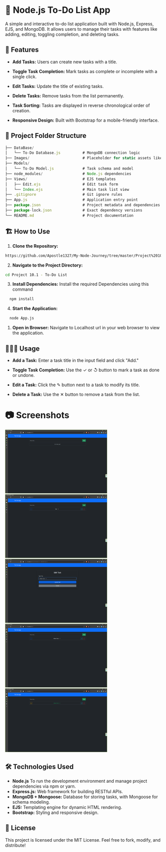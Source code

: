 # 📌 Node.js To-Do List App

A simple and interactive to-do list application built with Node.js, Express, EJS, and MongoDB. It allows users to manage their tasks with features like adding, editing, toggling completion, and deleting tasks.

## 🚀 Features

- **Add Tasks:**
  Users can create new tasks with a title.

- **Toggle Task Completion:**
  Mark tasks as complete or incomplete with a single click.

- **Edit Tasks:**
  Update the title of existing tasks.

- **Delete Tasks:**
  Remove tasks from the list permanently.

- **Task Sorting:**
  Tasks are displayed in reverse chronological order of creation.

- **Responsive Design:**
  Built with Bootstrap for a mobile-friendly interface.

## 📂 Project Folder Structure

```jsx
├── DataBase/
│   └── To-Do Database.js          # MongoDB connection logic
├── Images/                        # Placeholder for static assets like images
├── Models/
│   └── To-Do Model.js             # Task schema and model
├── node_modules/                  # Node.js dependencies
├── Views/                         # EJS templates
│   ├── Edit.ejs                   # Edit task form
│   └── Index.ejs                  # Main task list view
├── .gitignore                     # Git ignore rules
├── App.js                         # Application entry point
├── package.json                   # Project metadata and dependencies
├── package-lock.json              # Exact dependency versions
└── README.md                      # Project documentation
```

## 🏗️ How to Use

1. **Clone the Repository:**

```bash
https://github.com/Apostle1327/My-Node-Journey/tree/master/Project%2010.1%20-%20To-Do%20List
```

2. **Navigate to the Project Directory:**

```bash
cd Project 10.1 - To-Do List
```

3. **Install Dependencies:**
   Install the required Dependencies using this command

```bash
  npm install
```

4. **Start the Application:**

```bash
  node App.js
```

1. **Open in Browser:**
   Navigate to Localhost url in your web browser to view the application.

## 👨🏼‍💻 Usage

- **Add a Task:**
  Enter a task title in the input field and click "Add."

- **Toggle Task Completion:**
  Use the ✓ or ↺ button to mark a task as done or undone.

- **Edit a Task:**
  Click the ✎ button next to a task to modify its title.

- **Delete a Task:**
  Use the ✕ button to remove a task from the list.

# 📷 Screenshots

<img width="330" alt="To-Do List - 1" src="./Images/To-Do List - 1.png">
<img width="330" alt="To-Do List - 2" src="./Images/To-Do List - 2.png">
<img width="330" alt="To-Do List - 3" src="./Images/To-Do List - 3.png">
<img width="330" alt="To-Do List - 4" src="./Images/To-Do List - 4.png">
<img width="330" alt="To-Do List - 5" src="./Images/To-Do List - 5.png">

## 🛠️ Technologies Used

- **Node.js**
  To run the development environment and manage project dependencies via npm or yarn.
- **Express.js:**
  Web framework for building RESTful APIs.
- **MongoDB + Mongoose:**
  Database for storing tasks, with Mongoose for schema modeling.
- **EJS:**
  Templating engine for dynamic HTML rendering.
- **Bootstrap:**
  Styling and responsive design.

## 📜 License

This project is licensed under the MIT License.
Feel free to fork, modify, and distribute!
